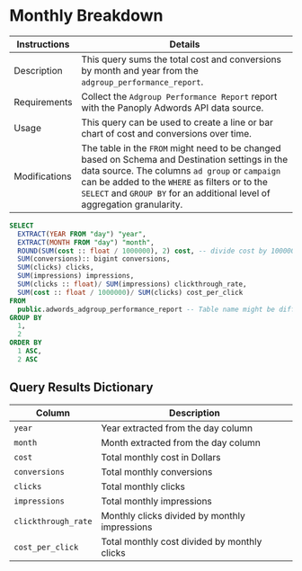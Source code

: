 # ﻿Monthly Breakdown

Instructions | Details
---|---
Description | This query sums the total cost and conversions by month and year from the `adgroup_performance_report`.
Requirements | Collect the `Adgroup Performance Report` report with the Panoply Adwords API data source.
Usage | This query can be used to create a line or bar chart of cost and conversions over time.
Modifications | The table in the `FROM` might need to be changed based on Schema and Destination settings in the data source. The columns `ad group` or `campaign` can be added to the `WHERE` as filters or to the `SELECT` and `GROUP BY` for an additional level of aggregation granularity.

```sql
SELECT
  EXTRACT(YEAR FROM "day") "year",
  EXTRACT(MONTH FROM "day") "month",
  ROUND(SUM(cost :: float / 1000000), 2) cost, -- divide cost by 1000000 to get Dollar since Google Provide Micro Dollar units  - Link to Google Adwords Docs https://developers.google.com/adwords/api/docs/appendix/reports/adgroup-performance-report#cost
  SUM(conversions):: bigint conversions,
  SUM(clicks) clicks,
  SUM(impressions) impressions,
  SUM(clicks :: float)/ SUM(impressions) clickthrough_rate,
  SUM(cost :: float / 1000000)/ SUM(clicks) cost_per_click
FROM
  public.adwords_adgroup_performance_report -- Table name might be different based on Schema and Destination settings in the data source
GROUP BY
  1,
  2
ORDER BY
  1 ASC,
  2 ASC
```

## Query Results Dictionary
Column | Description
---|---
`year`| Year extracted from the day column
`month`| Month extracted from the day column
`cost`| Total monthly cost in Dollars
`conversions`| Total monthly conversions
`clicks`| Total monthly clicks
`impressions`| Total monthly impressions
`clickthrough_rate`| Monthly clicks divided by monthly impressions
`cost_per_click`| Total monthly cost divided by monthly clicks
